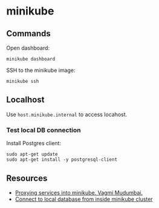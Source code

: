 # minikube

## Commands

Open dashboard:

```shell
minikube dashboard
```

SSH to the minikube image:

```shell
minikube ssh
```

## Localhost

Use `host.minikube.internal` to access locahost.

### Test local DB connection

Install Postgres client:

```shell
sudo apt-get update
sudo apt-get install -y postgresql-client
```

## Resources

* [Proxying services into minikube. Vagmi Mudumbai.](https://blog.tarkalabs.com/proxying-services-into-minikube-8355db0065fd)
* [Connect to local database from inside minikube cluster](https://devpress.csdn.net/k8s/62fd61fcc677032930803744.html)
